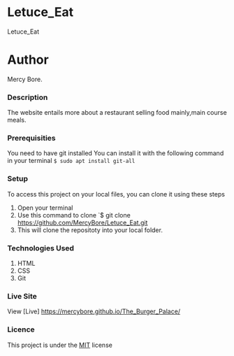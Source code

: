 # Letuce_Eat
Letuce_Eat
# Author
Mercy Bore.
### Description
The website entails more about a restaurant selling food mainly,main course meals.
### Prerequisities
You need to have git installed
You can install it with the following command in your terminal
`$ sudo apt install git-all`
### Setup
To access this project on your local files, you can clone it using these steps
1. Open your terminal
1. Use this command to clone `$ git clone
https://github.com/MercyBore/Letuce_Eat.git
1. This will clone the repositoty into your local folder.
### Technologies Used
1. HTML
1. CSS
1. Git
### Live Site
View [Live]  https://mercybore.github.io/The_Burger_Palace/
### Licence
This project is under the  [MIT](license) license